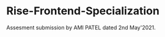 # Rise-Frontend-Specialization

Assesment submission by AMI PATEL dated 2nd May'2021.

<!-- Google Photo link sent for the Errors : https://photos.app.goo.gl/JxeWLbZ9HRgzJ7oTA -->
